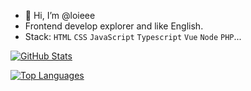 - 👋 Hi, I’m @loieee
- Frontend develop explorer and like English.
- Stack: `HTML` `CSS` `JavaScript` `Typescript` `Vue` `Node` `PHP`...

[![GitHub Stats](https://github-readme-stats.vercel.app/api?username=loieee)](https://github.com/anuraghazra/github-readme-stats)

[![Top Languages](https://github-readme-stats.vercel.app/api/top-langs/?username=loieee&layout=compact)](https://github.com/anuraghazra/github-readme-stats)
